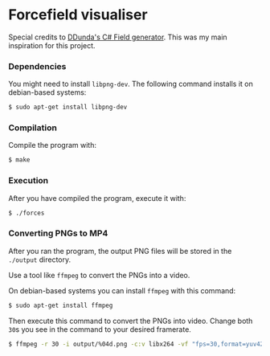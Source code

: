 # Forcefield visualiser

Special credits to [DDunda's C# Field generator](https://github.com/DDunda/Field-generator). This was my main inspiration for this project.

### Dependencies

You might need to install `libpng-dev`.
The following command installs it on debian-based systems:

```sh
$ sudo apt-get install libpng-dev
```

### Compilation

Compile the program with:

```sh
$ make
```

### Execution

After you have compiled the program, execute it with:

```sh
$ ./forces
```

### Converting PNGs to MP4

After you ran the program, the output PNG files will be stored in the `./output` directory.

Use a tool like `ffmpeg` to convert the PNGs into a video.

On debian-based systems you can install `ffmpeg` with this command:

```sh
$ sudo apt-get install ffmpeg
```

Then execute this command to convert the PNGs into video. Change both `30`s you see in the command to your desired framerate.

```sh
$ ffmpeg -r 30 -i output/%04d.png -c:v libx264 -vf "fps=30,format=yuv420p" out.mp4
```